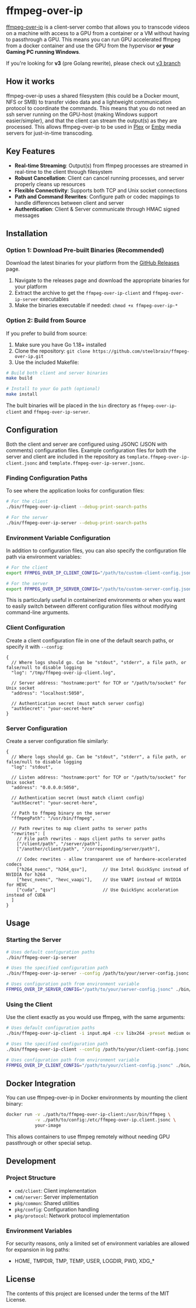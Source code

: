 # ffmpeg-over-ip

[ffmpeg-over-ip][] is a client-server combo that allows you to transcode videos on a machine with access to a GPU from a container or a VM without having to passthrough a GPU. This means you can run GPU accelerated ffmpeg from a docker container and use the GPU from the hypervisor **or your Gaming PC running Windows**.

If you're looking for **v3** (pre Golang rewrite), please check out [v3 branch](https://github.com/steelbrain/ffmpeg-over-ip/tree/v3)

## How it works

ffmpeg-over-ip uses a shared filesystem (this could be a Docker mount, NFS or SMB) to transfer video data and a lightweight communication protocol to coordinate the commands. This means that you do not need an ssh server running on the GPU-host (making Windows support easier/simpler), and that the client can stream the output(s) as they are processed. This allows ffmpeg-over-ip to be used in [Plex][] or [Emby][] media servers for just-in-time transcoding.

## Key Features

- **Real-time Streaming**: Output(s) from ffmpeg processes are streamed in real-time to the client through filesystem
- **Robust Cancellation**: Client can cancel running processes, and server properly cleans up resources
- **Flexible Connectivity**: Supports both TCP and Unix socket connections
- **Path and Command Rewrites**: Configure path or codec mappings to handle differences between client and server
- **Authentication**: Client & Server communicate through HMAC signed messages

## Installation

### Option 1: Download Pre-built Binaries (Recommended)

Download the latest binaries for your platform from the [GitHub Releases](https://github.com/steelbrain/ffmpeg-over-ip/releases) page.

1. Navigate to the releases page and download the appropriate binaries for your platform
2. Extract the archive to get the `ffmpeg-over-ip-client` and `ffmpeg-over-ip-server` executables
3. Make the binaries executable if needed: `chmod +x ffmpeg-over-ip-*`

### Option 2: Build from Source

If you prefer to build from source:

1. Make sure you have Go 1.18+ installed
2. Clone the repository: `git clone https://github.com/steelbrain/ffmpeg-over-ip.git`
3. Use the included Makefile:

```bash
# Build both client and server binaries
make build

# Install to your Go path (optional)
make install
```

The built binaries will be placed in the `bin` directory as `ffmpeg-over-ip-client` and `ffmpeg-over-ip-server`.

## Configuration

Both the client and server are configured using JSONC (JSON with comments) configuration files. Example configuration files for both the server and client are included in the repository as `template.ffmpeg-over-ip-client.jsonc` and `template.ffmpeg-over-ip-server.jsonc`.

### Finding Configuration Paths

To see where the application looks for configuration files:

```bash
# For the client
./bin/ffmpeg-over-ip-client --debug-print-search-paths

# For the server
./bin/ffmpeg-over-ip-server --debug-print-search-paths
```

### Environment Variable Configuration

In addition to configuration files, you can also specify the configuration file path via environment variables:

```bash
# For the client
export FFMPEG_OVER_IP_CLIENT_CONFIG="/path/to/custom-client-config.jsonc"

# For the server
export FFMPEG_OVER_IP_SERVER_CONFIG="/path/to/custom-server-config.jsonc"
```

This is particularly useful in containerized environments or when you want to easily switch between different configuration files without modifying command-line arguments.

### Client Configuration

Create a client configuration file in one of the default search paths, or specify it with `--config`:

```jsonc
{
  // Where logs should go. Can be "stdout", "stderr", a file path, or false/null to disable logging
  "log": "/tmp/ffmpeg-over-ip-client.log",

  // Server address: "hostname:port" for TCP or "/path/to/socket" for Unix socket
  "address": "localhost:5050",

  // Authentication secret (must match server config)
  "authSecret": "your-secret-here"
}
```

### Server Configuration

Create a server configuration file similarly:

```jsonc
{
  // Where logs should go. Can be "stdout", "stderr", a file path, or false/null to disable logging
  "log": "stdout",

  // Listen address: "hostname:port" for TCP or "/path/to/socket" for Unix socket
  "address": "0.0.0.0:5050",

  // Authentication secret (must match client config)
  "authSecret": "your-secret-here",

  // Path to ffmpeg binary on the server
  "ffmpegPath": "/usr/bin/ffmpeg",

  // Path rewrites to map client paths to server paths
  "rewrites": [
    // File path rewrites - maps client paths to server paths
    ["/client/path", "/server/path"],
    ["/another/client/path", "/corresponding/server/path"],

    // Codec rewrites - allow transparent use of hardware-accelerated codecs
    ["h264_nvenc", "h264_qsv"],      // Use Intel QuickSync instead of NVIDIA for h264
    ["hevc_nvenc", "hevc_vaapi"],    // Use VAAPI instead of NVIDIA for HEVC
    ["cuda", "qsv"]                  // Use QuickSync acceleration instead of CUDA
  ]
}
```

## Usage

### Starting the Server

```bash
# Uses default configuration paths
./bin/ffmpeg-over-ip-server

# Uses the specified configuration path
./bin/ffmpeg-over-ip-server --config /path/to/your/server-config.jsonc

# Uses configuration path from environment variable
FFMPEG_OVER_IP_SERVER_CONFIG="/path/to/your/server-config.jsonc" ./bin/ffmpeg-over-ip-server
```

### Using the Client

Use the client exactly as you would use ffmpeg, with the same arguments:

```bash
# Uses default configuration paths
./bin/ffmpeg-over-ip-client -i input.mp4 -c:v libx264 -preset medium output.mp4

# Uses the specified configuration path
./bin/ffmpeg-over-ip-client --config /path/to/your/client-config.jsonc -i input.mp4 output.mp4

# Uses configuration path from environment variable
FFMPEG_OVER_IP_CLIENT_CONFIG="/path/to/your/client-config.jsonc" ./bin/ffmpeg-over-ip-client -i input.mp4 output.mp4
```

## Docker Integration

You can use ffmpeg-over-ip in Docker environments by mounting the client binary:

```bash
docker run -v ./path/to/ffmpeg-over-ip-client:/usr/bin/ffmpeg \
           -v ./path/to/config:/etc/ffmpeg-over-ip.client.jsonc \
           your-image
```

This allows containers to use ffmpeg remotely without needing GPU passthrough or other special setup.

## Development

### Project Structure

- `cmd/client`: Client implementation
- `cmd/server`: Server implementation
- `pkg/common`: Shared utilities
- `pkg/config`: Configuration handling
- `pkg/protocol`: Network protocol implementation

### Environment Variables

For security reasons, only a limited set of environment variables are allowed for expansion in log paths:
- HOME, TMPDIR, TMP, TEMP, USER, LOGDIR, PWD, XDG_*

## License

The contents of this project are licensed under the terms of the MIT License.

[ffmpeg-over-ip]: https://ffmpeg-over-ip.com
[Plex]: https://www.plex.tv/
[Emby]: https://www.emby.media/
